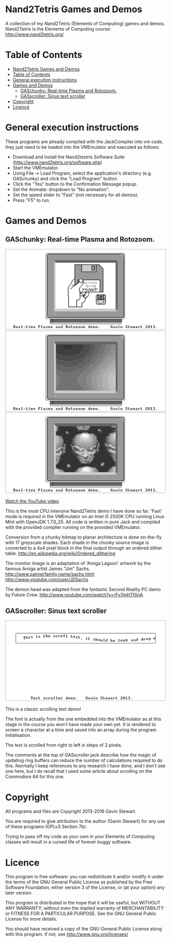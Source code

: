 # Nand2Tetris Games and Demos
A collection of my Nand2Tetris (Elements of Computing) games and demos.
Nand2Tetris is the Elements of Computing course:
http://www.nand2tetris.org/

Table of Contents
=================

  * [Nand2Tetris Games and Demos](#nand2tetris-games-and-demos)
  * [Table of Contents](#table-of-contents)
  * [General execution instructions](#general-execution-instructions)
  * [Games and Demos](#games-and-demos)
    * [GASchunky: Real-time Plasma and Rotozoom.](#gaschunky-real-time-plasma-and-rotozoom)
    * [GASscroller: Sinus text scroller](#gasscroller-sinus-text-scroller)
  * [Copyright](#copyright)
  * [Licence](#licence)

# General execution instructions
These programs are already compiled with the JackCompiler into vm code, they
just need to be loaded into the VMEmulator and executed as follows:

 - Download and install the Nand2testris Software Suite (http://www.nand2tetris.org/software.php)
 - Start the VMEmulator.
 - Using File -> Load Program, select the application's directory 
   (e.g. GASchunky) and click the "Load Program" button.
 - Click the "Yes" button to the Confirmation Message popup.
 - Set the Animate: dropdown to "No animation".
 - Set the speed slider to "Fast" (not necessary for all demos).
 - Press "F5" to run.

# Games and Demos
## GASchunky: Real-time Plasma and Rotozoom.

![Alt text](GASchunky/screenshots/screenshot1.png?raw=true "Insert Work Bench")
![Alt text](GASchunky/screenshots/screenshot2.png?raw=true "Plasma")
![Alt text](GASchunky/screenshots/screenshot3.png?raw=true "Rotozoom")

[Watch the YouTube video](https://www.youtube.com/watch?v=yGV4t_94TiI)

This is the most CPU intensive Nand2Tetris demo I have done so far. 'Fast' 
mode is required in the VMEmulator on an Intel i5 2500K CPU running Linux 
Mint with OpenJDK 1.7.0_25. All code is written in pure Jack and compiled 
with the provided complier running on the provided VMEmulator. 

Conversion from a chunky bitmap to planar architecture is done on-the-fly 
with 17 greyscale shades. Each shade in the chunky source image is converted 
to a 4x4 pixel block in the final output through an ordered dither table.
http://en.wikipedia.org/wiki/Ordered_dithering

The monitor image is an adaptation of 'Amiga Lagoon' artwork by the famous 
Amiga artist James "Jim" Sachs.
http://www.palmerfamily.name/sachs.html
http://www.youtube.com/user/JDSachs

The demon head was adapted from the fantastic Second Reality PC demo by Future 
Crew.
http://www.youtube.com/watch?v=rFv7mHTf0nA

## GASscroller: Sinus text scroller
![Alt text](GASscroller/screenshots/screenshot1.png?raw=true "Sinus text scroller")

This is a classic scrolling text demo!

The font is actually from the one embedded into the VMEmulator as at this
stage in the course you won't have made your own yet. It is rendered to screen
a character at a time and saved into an array during the program initialisation.

The text is scrolled from right to left in steps of 2 pixels.

The comments at the top of GASscroller.jack describe how the magic of
updating ring buffers can reduce the number of calculations required to do
this. Normally I keep references to any research I have done, and I don't see
one here, but I do recall that I used some article about scrolling on the
Commodore 64 for this one.

# Copyright
All programs and files are Copyright 2013-2016 Gavin Stewart.

You are required to give attribution to the author (Gavin Stewart) for any
use of these programs (GPLv3 Section 7b).

Trying to pass off my code as your own in your Elements of Computing classes
will result in a cursed life of forever buggy software.

# Licence
This program is free software: you can redistribute it and/or modify
it under the terms of the GNU General Public License as published by
the Free Software Foundation, either version 3 of the License, or
(at your option) any later version.

This program is distributed in the hope that it will be useful,
but WITHOUT ANY WARRANTY; without even the implied warranty of
MERCHANTABILITY or FITNESS FOR A PARTICULAR PURPOSE.  See the
GNU General Public License for more details.

You should have received a copy of the GNU General Public License
along with this program.  If not, see <http://www.gnu.org/licenses/>

